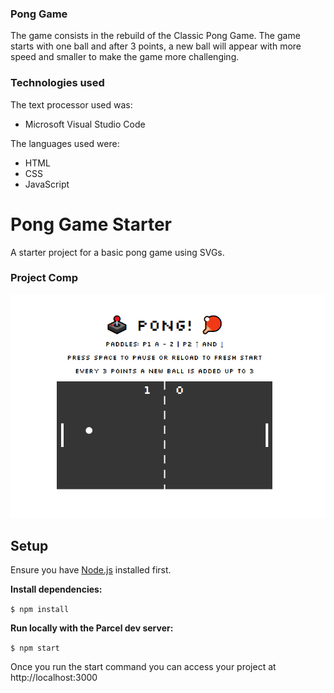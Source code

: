### Pong Game

<p>The game consists in the rebuild of the Classic Pong Game. The game starts with one ball and after 3 points, a new ball will appear with more speed and smaller to make the game more challenging.</p>

### Technologies used

The text processor used was:

- Microsoft Visual Studio Code

The languages used were:

- HTML
- CSS
- JavaScript

# Pong Game Starter

A starter project for a basic pong game using SVGs.

### Project Comp
<img src="./images/project-comp.png" width="600" height="auto">

## Setup

Ensure you have [Node.js](https://nodejs.org/en/) installed first.

**Install dependencies:**

`$ npm install`

**Run locally with the Parcel dev server:**

`$ npm start`

Once you run the start command you can access your project at http://localhost:3000